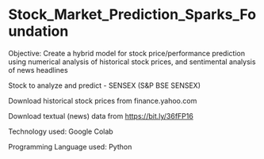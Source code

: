 # Stock_Market_Prediction_Sparks_Foundation

Objective: Create a hybrid model for stock price/performance prediction using numerical analysis of historical stock prices, and sentimental analysis of news headlines

Stock to analyze and predict - SENSEX (S&P BSE SENSEX)

Download historical stock prices from finance.yahoo.com

Download textual (news) data from https://bit.ly/36fFP16

Technology used: Google Colab

Programming Language used: Python
